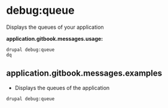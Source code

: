 # debug:queue
Displays the queues of your application

**application.gitbook.messages.usage:**
```
drupal debug:queue
dq
```

## application.gitbook.messages.examples
* Displays the queues of the application
```
drupal debug:queue
```
